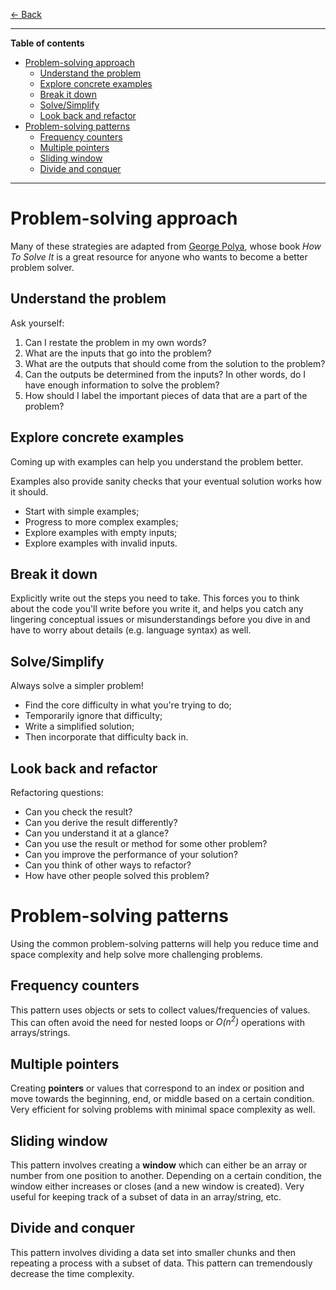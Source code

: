 [← Back](../../README.md)

---

**Table of contents**

- [Problem-solving approach](#problem-solving-approach)
  - [Understand the problem](#understand-the-problem)
  - [Explore concrete examples](#explore-concrete-examples)
  - [Break it down](#break-it-down)
  - [Solve/Simplify](#solvesimplify)
  - [Look back and refactor](#look-back-and-refactor)
- [Problem-solving patterns](#problem-solving-patterns)
  - [Frequency counters](#frequency-counters)
  - [Multiple pointers](#multiple-pointers)
  - [Sliding window](#sliding-window)
  - [Divide and conquer](#divide-and-conquer)

---

# Problem-solving approach

Many of these strategies are adapted from [George Polya][1], whose book _How To Solve It_ is a great resource for anyone who wants to become a better problem solver.

## Understand the problem

Ask yourself:

1. Can I restate the problem in my own words?
2. What are the inputs that go into the problem?
3. What are the outputs that should come from the solution to the problem?
4. Can the outputs be determined from the inputs? In other words, do I have enough information to solve the problem?
5. How should I label the important pieces of data that are a part of the problem?

## Explore concrete examples

Coming up with examples can help you understand the problem better.

Examples also provide sanity checks that your eventual solution works how it should.

- Start with simple examples;
- Progress to more complex examples;
- Explore examples with empty inputs;
- Explore examples with invalid inputs.

## Break it down

Explicitly write out the steps you need to take. This forces you to think about the code you'll write before you write it, and helps you catch any lingering conceptual issues or misunderstandings before you dive in and have to worry about details (e.g. language syntax) as well.

## Solve/Simplify

Always solve a simpler problem!

- Find the core difficulty in what you're trying to do;
- Temporarily ignore that difficulty;
- Write a simplified solution;
- Then incorporate that difficulty back in.

## Look back and refactor

Refactoring questions:

- Can you check the result?
- Can you derive the result differently?
- Can you understand it at a glance?
- Can you use the result or method for some other problem?
- Can you improve the performance of your solution?
- Can you think of other ways to refactor?
- How have other people solved this problem?

# Problem-solving patterns

Using the common problem-solving patterns will help you reduce time and space complexity and help solve more challenging problems.

## Frequency counters

This pattern uses objects or sets to collect values/frequencies of values. This can often avoid the need for nested loops or _O(n<sup>2</sup>)_ operations with arrays/strings.

## Multiple pointers

Creating **pointers** or values that correspond to an index or position and move towards the beginning, end, or middle based on a certain condition. Very efficient for solving problems with minimal space complexity as well.

## Sliding window

This pattern involves creating a **window** which can either be an array or number from one position to another. Depending on a certain condition, the window either increases or closes (and a new window is created). Very useful for keeping track of a subset of data in an array/string, etc.

## Divide and conquer

This pattern involves dividing a data set into smaller chunks and then repeating a process with a subset of data. This pattern can tremendously decrease the time complexity.

[1]: https://en.wikipedia.org/wiki/George_P%C3%B3lya

